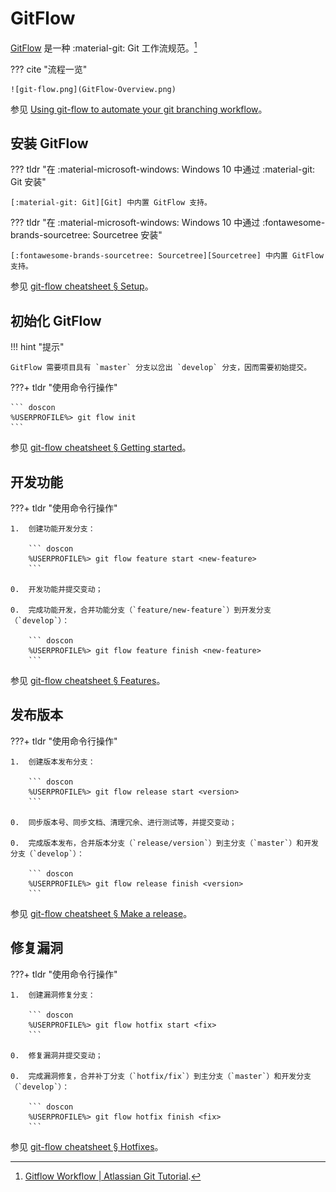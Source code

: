 # GitFlow

[GitFlow] 是一种 :material-git: Git 工作流规范。[^GitFlow on Atlassian]

??? cite "流程一览"

    ![git-flow.png](GitFlow-Overview.png)

参见 [Using git-flow to automate your git branching workflow](https://jeffkreeftmeijer.com/git-flow/)。

## 安装 GitFlow

??? tldr "在 :material-microsoft-windows: Windows 10 中通过 :material-git: Git 安装"

    [:material-git: Git][Git] 中内置 GitFlow 支持。

??? tldr "在 :material-microsoft-windows: Windows 10 中通过 :fontawesome-brands-sourcetree: Sourcetree 安装"

    [:fontawesome-brands-sourcetree: Sourcetree][Sourcetree] 中内置 GitFlow 支持。

参见 [git-flow cheatsheet § Setup](https://danielkummer.github.io/git-flow-cheatsheet/index.html#setup)。

## 初始化 GitFlow

!!! hint "提示"

    GitFlow 需要项目具有 `master` 分支以岔出 `develop` 分支，因而需要初始提交。

???+ tldr "使用命令行操作"

    ``` doscon
    %USERPROFILE%> git flow init
    ```

参见 [git-flow cheatsheet § Getting started](https://danielkummer.github.io/git-flow-cheatsheet/index.html#getting_started)。

## 开发功能

???+ tldr "使用命令行操作"

    1.  创建功能开发分支：

        ``` doscon
        %USERPROFILE%> git flow feature start <new-feature>
        ```

    0.  开发功能并提交变动；

    0.  完成功能开发，合并功能分支（`feature/new-feature`）到开发分支（`develop`）：

        ``` doscon
        %USERPROFILE%> git flow feature finish <new-feature>
        ```

参见 [git-flow cheatsheet § Features](https://danielkummer.github.io/git-flow-cheatsheet/index.html#features)。

## 发布版本

???+ tldr "使用命令行操作"

    1.  创建版本发布分支：

        ``` doscon
        %USERPROFILE%> git flow release start <version>
        ```

    0.  同步版本号、同步文档、清理冗余、进行测试等，并提交变动；

    0.  完成版本发布，合并版本分支（`release/version`）到主分支（`master`）和开发分支（`develop`）：

        ``` doscon
        %USERPROFILE%> git flow release finish <version>
        ```

参见 [git-flow cheatsheet § Make a release](https://danielkummer.github.io/git-flow-cheatsheet/index.html#release)。

## 修复漏洞

???+ tldr "使用命令行操作"

    1.  创建漏洞修复分支：

        ``` doscon
        %USERPROFILE%> git flow hotfix start <fix>
        ```

    0.  修复漏洞并提交变动；

    0.  完成漏洞修复，合并补丁分支（`hotfix/fix`）到主分支（`master`）和开发分支（`develop`）：

        ``` doscon
        %USERPROFILE%> git flow hotfix finish <fix>
        ```

参见 [git-flow cheatsheet § Hotfixes](https://danielkummer.github.io/git-flow-cheatsheet/index.html#hotfixes)。

<!----------------------------------------------------------------------------->

[^GitFlow on Atlassian]: [Gitflow Workflow | Atlassian Git Tutorial](https://www.atlassian.com/git/tutorials/comparing-workflows/gitflow-workflow).

[Git]:        <https://git-scm.com/>
[GitFlow]:    <https://github.com/nvie/gitflow> 
[Sourcetree]: <https://www.sourcetreeapp.com/>
